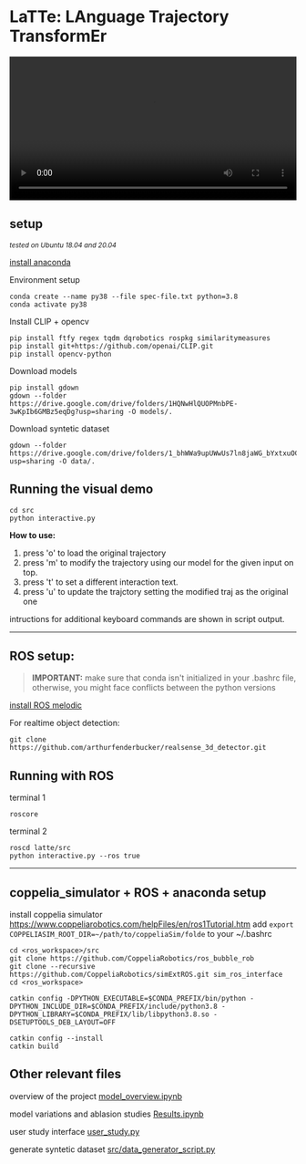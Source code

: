 # LaTTe: LAnguage Trajectory TransformEr

<video width="100%" controls>
  <source src="./docs/media/ICRA2023_LaTTe_low.mp4" type="video/mp4"/>
</video>


## setup
<sub>_tested on Ubuntu 18.04 and 20.04_</sup>

[install anaconda](https://docs.anaconda.com/anaconda/install/linux/)

Environment setup
```
conda create --name py38 --file spec-file.txt python=3.8
conda activate py38
```
Install CLIP + opencv
```
pip install ftfy regex tqdm dqrobotics rospkg similaritymeasures
pip install git+https://github.com/openai/CLIP.git
pip install opencv-python
```


Download models

```
pip install gdown
gdown --folder https://drive.google.com/drive/folders/1HQNwHlQUOPMnbPE-3wKpIb6GMBz5eqDg?usp=sharing -O models/.
```
Download syntetic dataset
```
gdown --folder https://drive.google.com/drive/folders/1_bhWWa9upUWwUs7ln8jaWG_bYxtxuOCt?usp=sharing -O data/.
```

## Running the visual demo

```
cd src
python interactive.py
```

**How to use:**

1) press 'o' to load the original trajectory
2) press 'm' to modify the trajectory using our model for the given input on top.
3) press 't' to set a different interaction text.
4) press 'u' to update the trajctory setting the modified traj as the original one

intructions for additional keyboard commands are shown in script output.

---
## ROS setup:

> **IMPORTANT:** make sure that conda isn't initialized in your .bashrc file, otherwise, you might face conflicts between the python versions 

[install ROS melodic](http://wiki.ros.org/melodic/Installation/Ubuntu)

<!-- [manually install CVbridge](https://cyaninfinite.com/ros-cv-bridge-with-python-3/)
> **NOTE:** this is the catkin config that I used to intall CVbridge with the Anaconda </br>
```catkin config -DPYTHON_EXECUTABLE=$CONDA_PREFIX/bin/python -DPYTHON_INCLUDE_DIR=$CONDA_PREFIX/include/python3.8 -DPYTHON_LIBRARY=$CONDA_PREFIX/lib/libpython3.8.so -DSETUPTOOLS_DEB_LAYOUT=OFF``` -->

For realtime object detection:
```
git clone https://github.com/arthurfenderbucker/realsense_3d_detector.git
```

## Running with ROS
terminal 1
```
roscore
```
terminal 2
```
roscd latte/src
python interactive.py --ros true
```

---

## coppelia_simulator + ROS + anaconda setup
install coppelia simulator
https://www.coppeliarobotics.com/helpFiles/en/ros1Tutorial.htm
add ```export COPPELIASIM_ROOT_DIR=~/path/to/coppeliaSim/folde``` to your ~/.bashrc

```
cd <ros_workspace>/src
git clone https://github.com/CoppeliaRobotics/ros_bubble_rob
git clone --recursive https://github.com/CoppeliaRobotics/simExtROS.git sim_ros_interface
cd <ros_workspace>
```

```
catkin config -DPYTHON_EXECUTABLE=$CONDA_PREFIX/bin/python -DPYTHON_INCLUDE_DIR=$CONDA_PREFIX/include/python3.8 -DPYTHON_LIBRARY=$CONDA_PREFIX/lib/libpython3.8.so -DSETUPTOOLS_DEB_LAYOUT=OFF

catkin config --install
catkin build
```

## Other relevant files
overview of the project
[model_overview.ipynb](model_overview.ipynb)

model variations and ablasion studies
[Results.ipynb](Results.ipynb)

user study interface
[user_study.py](user_study.ipynb)

generate syntetic dataset
[src/data_generator_script.py](src/data_generator_script.py)


